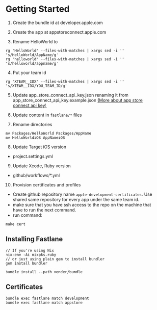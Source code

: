 # Getting Started


1. Create the bundle id at developer.apple.com
2. Create the app at appstoreconnect.apple.com

3. Rename HelloWorld to <AppName>
```
rg 'HelloWorld' --files-with-matches | xargs sed -i '' 's/HelloWorld/AppName/g'
rg 'helloworld' --files-with-matches | xargs sed -i '' 's/helloworld/appname/g'
```

4. Put your team id
```
rg 'XTEAM__IDX' --files-with-matches | xargs sed -i '' 's/XTEAM__IDX/YOU_TEAM_ID/g'
```

5. Update app_store_connect_api_key.json renaming it from app_store_connect_api_key.example.json [(More about app store connect api key)](https://docs.fastlane.tools/app-store-connect-api/#using-fastlane-api-key-json-file)

6. Update content in `fastlane/*` files

7. Rename directories
```
mv Packages/HelloWorld Packages/AppName
mv HelloWorldiOS AppNameiOS
```

8. Update Target iOS version
- project.settings.yml

9. Update Xcode, Ruby version
- github/workflows/*.yml

10. Provision certificates and profiles
- Create github repository name `apple-development-certificates`. Use shared same repository for every app under the same team id.
- make sure that you have ssh access to the repo on the machine that have to run the next command.
- run command:
```
make cert
```


## Installing Fastlane

```
// If you're using Nix
nix-env -Ai nixpks.ruby 
// or just using plain gem to install bundler
gem install bundler

bundle install --path vender/bundle
```

## Certificates

```
bundle exec fastlane match development
bundle exec fastlane match appstore
```
